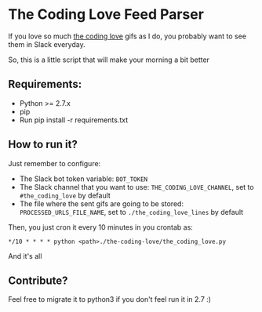 # The Coding Love Feed Parser

If you love so much [the coding love](https://thecodinglove.com/) gifs as I do, you probably want to see them in Slack everyday.

So, this is a little script that will make your morning a bit better

## Requirements:
- Python >= 2.7.x
- pip
- Run pip install -r requirements.txt

## How to run it?

Just remember to configure:
- The Slack bot token variable: `BOT_TOKEN`
- The Slack channel that you want to use: `THE_CODING_LOVE_CHANNEL`, set to `#the_coding_love` by default
- The file where the sent gifs are going to be stored: `PROCESSED_URLS_FILE_NAME`, set to `./the_coding_love_lines` by default

Then, you just cron it every 10 minutes in you crontab as:

`*/10 * * * * python <path>./the-coding-love/the_coding_love.py`

And it's all

## Contribute?

Feel free to migrate it to python3 if you don't feel run it in 2.7 :)